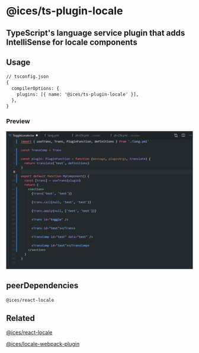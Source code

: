 # @ices/ts-plugin-locale

## TypeScript's language service plugin that adds IntelliSense for locale components

## Usage

```json5
// tsconfig.json
{
  compilerOptions: {
    plugins: [{ name: '@ices/ts-plugin-locale' }],
  },
}
```

### Preview

![preview](https://raw.githubusercontent.com/icesjs/ts-plugin-locale/master/preview.gif)

## peerDependencies

```text
@ices/react-locale
```

## Related

[@ices/react-locale](https://www.npmjs.com/package/@ices/react-locale)

[@ices/locale-webpack-plugin](https://www.npmjs.com/package/@ices/locale-webpack-plugin)
